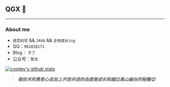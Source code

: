 
## QGX 👋
---
### About me

-  `底层码农` && `JAVA` && `全栈成长ing`
- QQ：`961018171`
- Blog： `不了`
- 公众号：`暂无`

[![cyqdev's github stats](https://github-readme-stats.vercel.app/api?username=cyqdev&show_icons=true&theme=dark)](https://github.com/anuraghazra/github-readme-stats)

> ***做技术的黑客心态加上开放共进的态度是成长和越过高山幽谷的秘籍😊***

